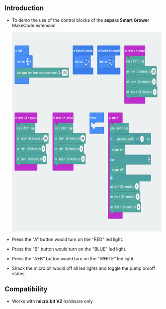 
## Introduction
* To demo the use of the control blocks of the <B>aspara Smart Grower</B> MakeCode extension.

    <img src="../../pngs/sample_control_prog_blocks.png" width=1076 height=641>
* Press the "A" button would turn on the "RED" led light.
* Press the "B" button would turn on the "BLUE" led light.
* Press the "A+B" button would turn on the "WHITE" led light.
* Shack the micro:bit would off all led lights and toggle the pump on/off states.

## Compatibility

* Works with <B>micro:bit V2</B> hardware only
